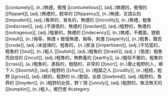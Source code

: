 [[contumely]], (n．)無禮，傲慢 
[[contumelious]], (adj．)無禮的，傲慢的 
[[flippant]], (adj．)無禮的，輕率的 
[[flippancy]], (n．)無禮，言語尖刻 
[[impudent]], (adj．)魯莽的，冒失的，無禮的 
[[incivility]], (n．)無禮，粗魯 
[[indiscreet]], (adj．)不謹慎的，無禮的 
[[insolent]], (adj．)粗野的，無禮的 
[[outrageous]], (adj．)粗暴的，無禮的 
[[indecency]], (n．)無禮，不體面，猥褻 
[[insult]], (n．)侮辱，無禮 v 傲慢無禮，侮辱，刺激 
[[asperity]], (n．)粗魯，艱苦 
[[crude]], (adj．)未提煉的，粗魯的，(n．)原油 
[[impertinent]], (adj．)不恰當的，粗魯的 
[[lout]], (n．)粗人 
[[loutish]], (adj．)粗魯的 
[[brash]], (adj．)（態度）粗魯而自信的 
[[incult]], (adj．)粗魯的，無教養的 
[[earthy]], (a．)粗俗不雅的，粗魯的 
[[crass]], (a．)粗魯的，愚鈍的，粗糙的，非常的 
[[boor]], (n．)舉止粗野的人，鄉下人 
[[boorish]], (adj．)粗野的 
[[churl]], (n．)粗鄙之人 
[[crudity]], (n．)粗糙，粗野 
[[gross]], (adj．)總的，粗野的 (n．)整個，全部 
[[lowbred]], (adj．)粗野的，魯莽的 
[[hoyden]], (n．)粗野的女孩，野丫頭 
[[unruly]], (adj．)粗野的，無法無天的 
[[bumpkin]], (n．)粗人，鄉巴佬 
#category
